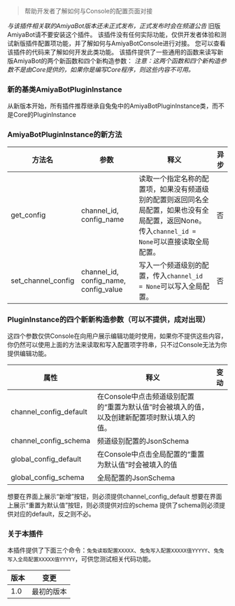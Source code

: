 > 帮助开发者了解如何与Console的配置页面对接

*与该插件相关联的AmiyaBot版本还未正式发布，正式发布时会在频道公告*
旧版AmiyaBot请不要安装这个插件。
该插件没有任何实际功能，仅供开发者体验和测试新版插件配置项功能，并了解如何与AmiyaBotConsole进行对接。
您可以查看该插件的代码来了解如何开发此类功能。
该插件提供了一些通用的函数来读写新版AmiyaBot的两个新函数和四个新构造参数：
*注意：这两个函数和四个新构造参数不是由Core提供的，如果你是编写Core程序，则这些内容不可用。*

### 新的基类AmiyaBotPluginInstance

从新版本开始，所有插件推荐继承自兔兔中的AmiyaBotPluginInstance类，而不是Core的PluginInstance

### AmiyaBotPluginInstance的新方法

| 方法名          | 参数                                     | 释义      | 异步  |
|--------------|----------------------------------------|---------|-----|
| get_config         | channel_id, config_name   | 读取一个指定名称的配置项，如果没有频道级别的配置则返回同名全局配置，如果也没有全局配置，返回None。传入`channel_id = None`可以直接读取全局配置。  | 否  |
| set_channel_config   | channel_id, config_name, config_value       | 写入一个频道级别的配置，传入`channel_id = None`可以写入全局配置。 | 否   |

### PluginInstance的四个新新构造参数（可以不提供，成对出现）

这四个参数仅供Console在向用户展示编辑功能时使用，如果你不提供这些内容，你仍然可以使用上面的方法来读取和写入配置项字符串，只不过Console无法为你提供编辑功能。

| 属性           | 释义                        | 变动       |
|--------------|---------------------------|----------|
| channel_config_default  |  在Console中点击频道级别配置的“重置为默认值”时会被填入的值，以及创建新配置项时默认填入的值。  |       |
| channel_config_schema | 频道级别配置的JsonSchema   |       |
| global_config_default         | 在Console中点击全局配置的“重置为默认值”时会被填入的值 |  |
| global_config_schema  | 全局配置的JsonSchema |  |

想要在界面上展示“新增”按钮，则必须提供channel_config_default
想要在界面上展示“重置为默认值”按钮，则必须提供对应的schema
提供了schema则必须提供对应的default，反之则不必。

### 关于本插件

本插件提供了下面三个命令：`兔兔读取配置XXXXX`、`兔兔写入配置XXXXX值YYYYY`、`兔兔写入全局配置XXXXX值YYYYY`，可供您测试相关代码功能。

|  版本   | 变更  |
|  ----  | ----  |
| 1.0  | 最初的版本 |